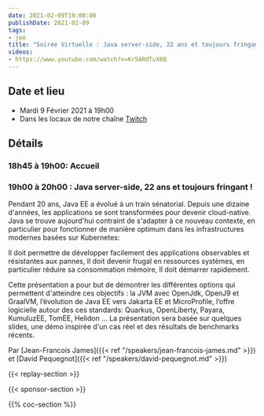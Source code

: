 ```yaml
---
date: 2021-02-09T19:00:00
publishDate: 2021-02-09
tags:
- jee
title: "Soirée Virtuelle : Java server-side, 22 ans et toujours fringant !"
videos:
- https://www.youtube.com/watch?v=Kr5ARdTuX8Q
---
```

## Date et lieu

* Mardi 9 Février 2021 à 19h00
* Dans les locaux de notre chaîne [Twitch](https://www.twitch.tv/parisjug)

## Détails

### 18h45 à 19h00: Accueil

### 19h00 à 20h00 : Java server-side, 22 ans et toujours fringant !

Pendant 20 ans, Java EE a évolué à un train sénatorial. Depuis une dizaine d'années, les applications se sont transformées pour devenir cloud-native. Java se trouve aujourd'hui contraint de s'adapter à ce nouveau contexte, en particulier pour fonctionner de manière optimum dans les infrastructures modernes basées sur Kubernetes:

Il doit permettre de développer facilement des applications observables et résistantes aux pannes,
Il doit devenir frugal en ressources systèmes, en particulier réduire sa consommation mémoire,
Il doit démarrer rapidement.

Cette présentation a pour but de démontrer les différentes options qui permettent d'atteindre ces objectifs :
la JVM avec OpenJdk, OpenJ9 et GraalVM,
l’évolution de Java EE vers Jakarta EE et MicroProfile,
l’offre logicielle autour des ces standards: Quarkus, OpenLiberty, Payara, KumuluzEE, TomEE, Helidon ...
La présentation sera basée sur quelques slides, une démo inspirée d'un cas réel et des résultats de benchmarks récents.

Par [Jean-Francois James]({{< ref "/speakers/jean-francois-james.md" >}}) et [David Pequegnot]({{< ref "/speakers/david-pequegnot.md" >}})

{{< replay-section >}}

{{< sponsor-section >}}

{{% coc-section %}}
